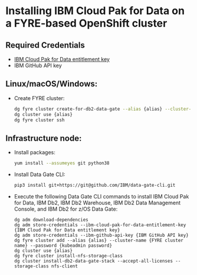 # Installing IBM Cloud Pak for Data on a FYRE-based OpenShift cluster

## Required Credentials

- [IBM Cloud Pak for Data entitlement key](https://myibm.ibm.com/products-services/containerlibrary)
- IBM GitHub API key

## Linux/macOS/Windows:

- Create FYRE cluster:

  ```bash
  dg fyre cluster create-for-db2-data-gate --alias {alias} --cluster-name {FYRE cluster name} --ssh-key "$(cat ~/.ssh/id_rsa.pub)"
  dg cluster use {alias}
  dg fyre cluster ssh
  ```

## Infrastructure node:

- Install packages:

  ```bash
  yum install --assumeyes git python38
  ```

- Install Data Gate CLI:

  ```bash
  pip3 install git+https://git@github.com/IBM/data-gate-cli.git
  ```

- Execute the following Data Gate CLI commands to install IBM Cloud Pak for Data, IBM Db2, IBM Db2 Warehouse, IBM Db2 Data Management Console, and IBM Db2 for z/OS Data Gate:

  ```
  dg adm download-dependencies
  dg adm store-credentials --ibm-cloud-pak-for-data-entitlement-key {IBM Cloud Pak for Data entitlement key}
  dg adm store-credentials --ibm-github-api-key {IBM GitHub API key}
  dg fyre cluster add --alias {alias} --cluster-name {FYRE cluster name} --password {kubeadmin password}
  dg cluster use {alias}
  dg fyre cluster install-nfs-storage-class
  dg cluster install-db2-data-gate-stack --accept-all-licenses --storage-class nfs-client
  ```
